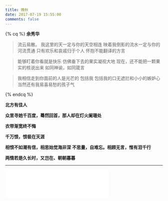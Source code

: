 ```yaml
---
title: 晚秋
date: 2017-07-19 15:55:00
comments: false
---
```


{% cq %} 
**余秀华**
>流云易散。
我这里的天一定与你的天空相连
映着我倒影的流水一定与你的河流贯通
只有欢乐和哀戚归于个人
怀抱不能翻译的方言

>能够盯着你看就是快乐
仿佛垂下去的果实凝视大地
现在，还不能把一颗果实的核说出来
如同神谕，如同箴言

>我相信走到你面前的人是光芒的
包括我
包括我的口无遮拦和小小的嫉妒心
当然还有我易喜易愁的孩子气

{% endcq %}



**北方有佳人**

**众里寻她千百度，蓦然回首，那人却在灯火阑珊处**

**衣带渐宽终不悔**

**千万恨，恨极在天涯**

**相恨不如潮有信，相思始觉海非深**
**不思量，自难忘。相顾无言，惟有泪千行**

**两情若是久长时，又岂在、朝朝暮暮**

---


<iframe frameborder="no" border="0" marginwidth="0" marginheight="0" width=330 height=86 src="//music.163.com/outchain/player?type=2&id=16805463&auto=1&height=66"></iframe>